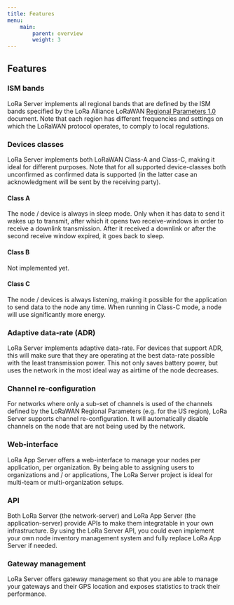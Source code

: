 ```yaml
---
title: Features
menu:
    main:
        parent: overview
        weight: 3
---
```


## Features

### ISM bands

LoRa Server implements all regional bands that are defined by the
ISM bands specified by the LoRa Alliance LoRaWAN
[Regional Parameters 1.0](https://www.lora-alliance.org/For-Developers/LoRaWANDevelopers)
document. Note that each region has different frequencies and settings on
which the LoRaWAN protocol operates, to comply to local regulations.

### Devices classes

LoRa Server implements both LoRaWAN Class-A and Class-C, making it ideal for
different purposes. Note that for all supported device-classes both
unconfirmed as confirmed data is supported (in the latter case an
acknowledgment will be sent by the receiving party).

#### Class A

The node / device is always in sleep mode. Only when it has data to send
it wakes up to transmit, after which it opens two receive-windows in order
to receive a downlink transmission. After it received a downlink or after the
second receive window expired, it goes back to sleep.

#### Class B

Not implemented yet.

#### Class C

The node / devices is always listening, making it possible for the application
to send data to the node any time. When running in Class-C mode, a node will
use significantly more energy.

### Adaptive data-rate (ADR)

LoRa Server implements adaptive data-rate. For devices that
support ADR, this will make sure that they are operating at the best data-rate
possible with the least transmission power. This not only saves battery power,
but uses the network in the most ideal way as airtime of the node decreases.

### Channel re-configuration

For networks where only a sub-set of channels is used of the channels defined
by the LoRaWAN Regional Parameters (e.g. for the US region), LoRa Server
supports channel re-configuration. It will automatically disable channels
on the node that are not being used by the network.

### Web-interface

LoRa App Server offers a web-interface to manage your nodes per application,
per organization. By being able to assigning users to organizations and / or
applications, The LoRa Server project is ideal for multi-team or
multi-organization setups.

### API

Both LoRa Server (the network-server) and LoRa App Server
(the application-server) provide APIs to make them integratable in your own
infrastructure. By using the LoRa Server API, you could even implement your own
node inventory management system and fully replace LoRa App Server if needed.

### Gateway management

LoRa Server offers gateway management so that you are able to manage your
gateways and their GPS location and exposes statistics to track their 
performance.
